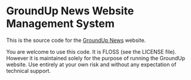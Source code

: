 # GroundUp News Website Management System

This is the source code for the [GroundUp News](http://www.groundup.org.za)
website.

You are welcome to use this code. It is FLOSS (see the LICENSE file). However it
is maintained solely for the purpose of running the GroundUp website. Use
entirely at your own risk and without any expectation of technical support.
